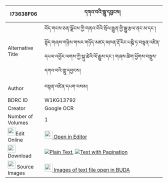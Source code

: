 |I73638F06|དགའ་བའི་གླུ་དབྱངས། 
| --- | --- 
|Alternative Title |བོད་གངས་ཅན་ལྗོངས་ཀྱི་གནའ་བོའི་སྲོལ་རྒྱུན་གྱི་སྒྱུ་རྩལ་ནང་མ་དང་། སྟོད་གཞས་གཉིས་གསར་གཏོད་མཛད་མཁན་རྡོ་རིང་པཎྜི་ཏ་བསྟན་འཛིན་དཔལ་འབྱོར་ལགས་ཀྱི་སྐུ་ཚེའི་ལོ་རྒྱུས་དང་། གཞས་ཚིག་ཕྱོགས་བསྡུས་དགའ་བའི་གླུ་དབྱངས།
|Author| བསྟན་འཛིན་དཔག་བསམ།
|BDRC ID | W1KG13792
|Creator | Google OCR
|Number of Volumes| 1
|<img width="25" src="https://img.icons8.com/color/25/000000/edit-property.png">Edit Online| [<img width="25" src="https://avatars.githubusercontent.com/u/45091458?s=200&v=4"> Open in Editor](http://editor.openpecha.org/I73638F06)
|<img width="25" src="https://img.icons8.com/fluent/48/000000/download-2.png"/>  Download | [![](https://img.icons8.com/color/20/000000/txt.png)Plain Text](https://github.com/Openpecha/I73638F06/releases/download/v1/gawa_i_luyang_plain_I73638F06.zip), [![](https://img.icons8.com/color/20/000000/txt.png)Text with Pagination](https://github.com/Openpecha/I73638F06/releases/download/v1/gawa_i_luyang_pages_I73638F06.zip)
|<img width="25" src="https://img.icons8.com/plasticine/100/000000/pictures-folder.png"/>  Source Images | [<img width="25" src="https://library.bdrc.io/icons/BUDA-small.svg"> Images of text file open in BUDA](https://library.bdrc.io/show/bdr:W1KG13792)